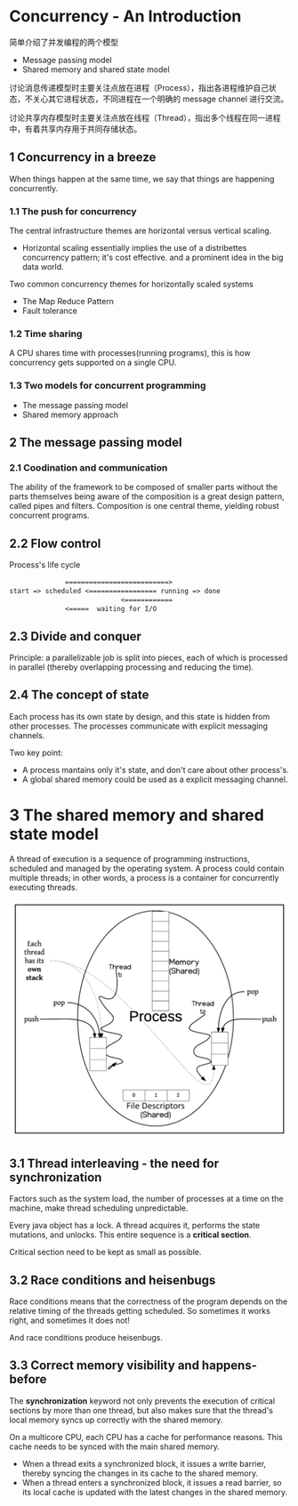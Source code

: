 
# Concurrency - An Introduction

简单介绍了并发编程的两个模型

- Message passing model
- Shared memory and shared state model

讨论消息传递模型时主要关注点放在进程（Process），指出各进程维护自己状态，不关心其它进程状态，不同进程在一个明确的 message channel 进行交流。

讨论共享内存模型时主要关注点放在线程（Thread），指出多个线程在同一进程中，有着共享内存用于共同存储状态。

## 1 Concurrency in a breeze

When things happen at the same time, we say that things are happening concurrently.

### 1.1 The push for concurrency

The central infrastructure themes are horizontal versus vertical scaling.

- Horizontal scaling essentially implies the use of a distribettes concurrency pattern; it's cost effective. and a prominent idea in the big data world.

Two common concurrency themes for horizontally scaled systems

- The Map Reduce Pattern
- Fault tolerance

### 1.2 Time sharing

A CPU shares time with processes(running programs), this is how concurrency gets supported on a single CPU.

### 1.3 Two models for concurrent programming

- The message passing model
- Shared memory approach

## 2 The message passing model

### 2.1 Coodination and communication

The ability of the framework to be composed of smaller parts without the parts themselves being aware of the composition is a great design pattern, called pipes and filters. Composition is one central theme, yielding robust concurrent programs.

## 2.2 Flow control

Process's life cycle

```text
              ==========================>
start => scheduled <================= running => done
                            <============
              <=====  waiting for I/O
```

## 2.3 Divide and conquer

Principle: a parallelizable job is split into pieces, each of which is processed in parallel (thereby overlapping processing and reducing the time).

## 2.4 The concept of state

Each process has its own state by design, and this state is hidden from other processes. The processes communicate with explicit messaging channels.

Two key point:

- A process mantains only it's state, and don't care about other process's.
- A global shared memory could be used as a explicit messaging channel.

# 3 The shared memory and shared state model

A thread of execution is a sequence of programming instructions, scheduled and managed by the operating system. A process could contain multiple threads; in other words, a process is a container for concurrently executing threads.

![multi-thread-model](../resources/multi-thread-model.jpg)

## 3.1 Thread interleaving - the need for synchronization

Factors such as the system load, the number of processes at a time on the machine, make thread scheduling unpredictable.

Every java object has a lock. A thread acquires it, performs the state mutations, and unlocks. This entire sequence is a **critical section**.

Critical section need to be kept as small as possible.

## 3.2 Race conditions and heisenbugs

Race conditions means that the correctness of the program depends on the relative timing of the threads getting scheduled. So sometimes it works right, and sometimes it does not!

And race conditions produce heisenbugs.

## 3.3 Correct memory visibility and happens-before

The **synchronization** keyword not only prevents the execution of critical sections by more than one thread, but also makes sure that the thread's local memory syncs up correctly with the shared memory.

On a multicore CPU, each CPU has a cache for performance reasons. This cache needs to be synced with the main shared memory.

- Wnen a thread exits a synchronized block, it issues a write barrier, thereby syncing the changes in its cache to the shared memory.
- When a thread enters a synchronized block, it issues a read barrier, so its local cache is updated with the latest changes in the shared memory.

